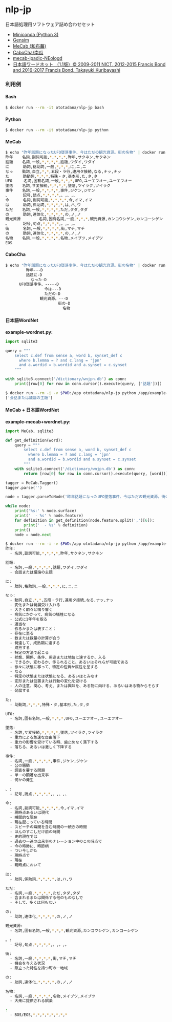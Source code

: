 # nlp-jp

日本語処理用ソフトウェア詰め合わせセット

*   [Miniconda (Python 3)](https://hub.docker.com/r/continuumio/miniconda3/)
*   [Gensim](https://radimrehurek.com/gensim/)
*   [MeCab (和布蕪)](http://taku910.github.io/mecab/)
*   [CaboCha/南瓜](https://taku910.github.io/cabocha/)
*   [mecab-ipadic-NEologd](https://github.com/neologd/mecab-ipadic-neologd)
*   [日本語ワードネット （1.1版）© 2009-2011 NICT, 2012-2015 Francis Bond and 2016-2017 Francis Bond, Takayuki Kuribayashi](http://compling.hss.ntu.edu.sg/wnja/index.ja.html)

### 利用例
#### Bash
```bash
$ docker run --rm -it ototadana/nlp-jp bash
```

#### Python
```bash
$ docker run --rm -it ototadana/nlp-jp python
```

#### MeCab
```bash
$ echo "昨年話題になったUFO墜落事件、今はただの観光資源。街の名物" | docker run --rm -i ototadana/nlp-jp mecab
昨年    名詞,副詞可能,*,*,*,*,昨年,サクネン,サクネン
話題    名詞,一般,*,*,*,*,話題,ワダイ,ワダイ
に      助詞,格助詞,一般,*,*,*,に,ニ,ニ
なっ    動詞,自立,*,*,五段・ラ行,連用タ接続,なる,ナッ,ナッ
た      助動詞,*,*,*,特殊・タ,基本形,た,タ,タ
UFO     名詞,固有名詞,一般,*,*,*,UFO,ユーエフオー,ユーエフオー
墜落    名詞,サ変接続,*,*,*,*,墜落,ツイラク,ツイラク
事件    名詞,一般,*,*,*,*,事件,ジケン,ジケン
、      記号,読点,*,*,*,*,、,、,、
今      名詞,副詞可能,*,*,*,*,今,イマ,イマ
は      助詞,係助詞,*,*,*,*,は,ハ,ワ
ただ    名詞,一般,*,*,*,*,ただ,タダ,タダ
の      助詞,連体化,*,*,*,*,の,ノ,ノ
観光資源        名詞,固有名詞,一般,*,*,*,観光資源,カンコウシゲン,カンコーシゲン
。      記号,句点,*,*,*,*,。,。,。
街      名詞,一般,*,*,*,*,街,マチ,マチ
の      助詞,連体化,*,*,*,*,の,ノ,ノ
名物    名詞,一般,*,*,*,*,名物,メイブツ,メイブツ
EOS
```

#### CaboCha
```bash
$ echo "昨年話題になったUFO墜落事件、今はただの観光資源。街の名物" | docker run --rm -i ototadana/nlp-jp cabocha
         昨年---D
         話題に-D
           なった-D
      UFO墜落事件、-----D
                 今は---D
                 ただの-D
               観光資源。---D
                       街の-D
                         名物
```

#### 日本語WordNet

**example-wordnet.py:**
```python
import sqlite3

query = """
    select c.def from sense a, word b, synset_def c
      where b.lemma = ? and c.lang = 'jpn'
      and a.wordid = b.wordid and a.synset = c.synset
    """

with sqlite3.connect('/dictionary/wnjpn.db') as conn:
    print([row[0] for row in conn.cursor().execute(query, ['話題'])])
```

```bash
$ docker run --rm -i -v $PWD:/app ototadana/nlp-jp python /app/example-wordnet.py
['会話または議論の主題']
```


#### MeCab + 日本語WordNet
**example-mecab+wordnet.py:**
```python
import MeCab, sqlite3

def get_definition(word):
    query = """
        select c.def from sense a, word b, synset_def c
          where b.lemma = ? and c.lang = 'jpn'
          and a.wordid = b.wordid and a.synset = c.synset
        """
    with sqlite3.connect('/dictionary/wnjpn.db') as conn:
        return [row[0] for row in conn.cursor().execute(query, [word])]

tagger = MeCab.Tagger()
tagger.parse('')

node = tagger.parseToNode('昨年話題になったUFO墜落事件、今はただの観光資源。街の名物').next

while node:
    print('%s:' % node.surface)
    print('  - %s' % node.feature)
    for definition in get_definition(node.feature.split(',')[6]):
        print('  - %s' % definition)
    print()
    node = node.next
```

```bash
$ docker run --rm -i -v $PWD:/app ototadana/nlp-jp python /app/example-mecab+wordnet.py
昨年:
  - 名詞,副詞可能,*,*,*,*,昨年,サクネン,サクネン

話題:
  - 名詞,一般,*,*,*,*,話題,ワダイ,ワダイ
  - 会話または議論の主題

に:
  - 助詞,格助詞,一般,*,*,*,に,ニ,ニ

なっ:
  - 動詞,自立,*,*,五段・ラ行,連用タ接続,なる,ナッ,ナッ
  - 変化または発展受け入れる
  - 大きく朗々と鳴り響く
  - 病気にかかって、病気の犠牲になる
  - 公式に1年年を取る
  - 適当な
  - 作るかまたは表すこと：
  - 存在に至る
  - 数または数量の計算が合う
  - 発達して、成熟期に達する
  - 成熟する
  - 特定の方法で起こる
  - 状態、関係、条件、用途または地位に達するか、入る
  - できるか、変わるか、作られること、あるいはそれらが可能である
  - 徐々に状態に移って、特定の性質か属性を呈する
  - なる
  - 特定の状態または状態になる、あるいはとみなす
  - 変形または位置または行動の変化を受ける
  - 人の注意、関心、考え、または興味を、ある物に向ける、あるいはある物からそらす
  - 発展する

た:
  - 助動詞,*,*,*,特殊・タ,基本形,た,タ,タ

UFO:
  - 名詞,固有名詞,一般,*,*,*,UFO,ユーエフオー,ユーエフオー

墜落:
  - 名詞,サ変接続,*,*,*,*,墜落,ツイラク,ツイラク
  - 重力による急速な自由落下
  - 重力の影響を受けている時、歯止めなく落下する
  - 落ちる、あるいは激しく下降する

事件:
  - 名詞,一般,*,*,*,*,事件,ジケン,ジケン
  - 公の騒動
  - 調査を要する問題
  - 単一の顕著な出来事
  - 何かの発生

、:
  - 記号,読点,*,*,*,*,、,、,、

今:
  - 名詞,副詞可能,*,*,*,*,今,イマ,イマ
  - 現時点あるいは現代
  - 瞬間的な現在
  - 現在起こっている時間
  - スピーチの瞬間を含む時間の一続きの時間
  - ほんのすこしだけ前の時間
  - 史的現在では
  - 過去の一連の出来事のナレーション中のこの時点で
  - 今の時勢に、時節柄
  - つい今しがた
  - 現時点で
  - 現在
  - 現時点において

は:
  - 助詞,係助詞,*,*,*,*,は,ハ,ワ

ただ:
  - 名詞,一般,*,*,*,*,ただ,タダ,タダ
  - 含まれるまたは関係する他のものなしで
  - そして、多くは何もない

の:
  - 助詞,連体化,*,*,*,*,の,ノ,ノ

観光資源:
  - 名詞,固有名詞,一般,*,*,*,観光資源,カンコウシゲン,カンコーシゲン

。:
  - 記号,句点,*,*,*,*,。,。,。

街:
  - 名詞,一般,*,*,*,*,街,マチ,マチ
  - 機会を与える状況
  - 際立った特性を持つ町の一地域

の:
  - 助詞,連体化,*,*,*,*,の,ノ,ノ

名物:
  - 名詞,一般,*,*,*,*,名物,メイブツ,メイブツ
  - 大衆に提供される娯楽

:
  - BOS/EOS,*,*,*,*,*,*,*,*

```
